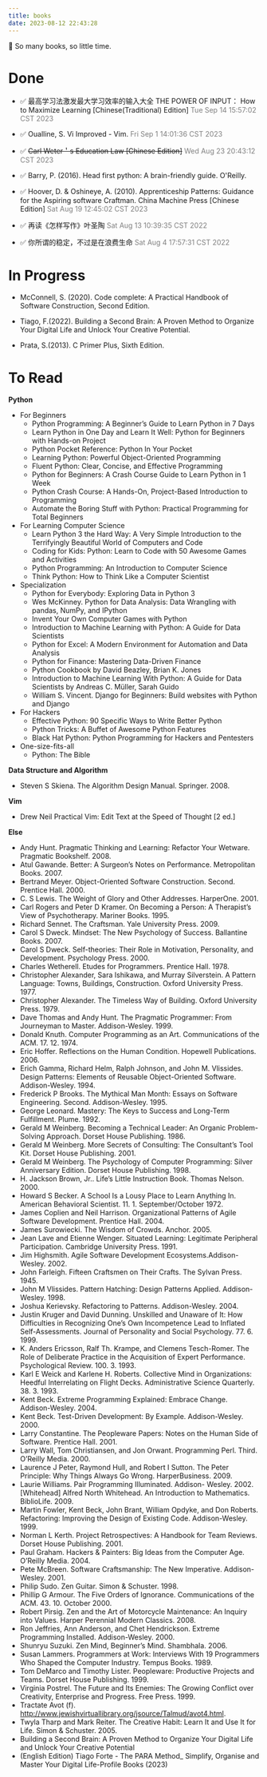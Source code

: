 ```yaml
---
title: books
date: 2023-08-12 22:43:28
---
```


:book: So many books, so little time.

# Done

- ✅ 最高学习法激发最大学习效率的输入大全 THE POWER OF INPUT： How to Maximize Learning [Chinese(Traditional) Edition]
<span style="color:grey">Tue Sep 14 15:57:02 CST 2023</span>

- ✅ Oualline, S. Vi Improved - Vim.
<span style="color:grey">Fri Sep 1 14:01:36 CST 2023</span>

- ✅ ~~Carl Weter＇s Education Law [Chinese Edition]~~
<span style="color:grey">Wed Aug 23 20:43:12 CST 2023</span>

- ✅ Barry, P. (2016). Head first python: A brain-friendly guide. O'Reilly.

- ✅ Hoover, D. & Oshineye, A. (2010). Apprenticeship Patterns: Guidance for the Aspiring software Craftman. China Machine Press [Chinese Edition]
<span style="color:grey">Sat Aug 19 12:45:02 CST 2023</span>

- ✅ 再读《怎样写作》叶圣陶
<span style="color:grey">Sat Aug 13 10:39:35 CST 2022</span>

- ✅ 你所谓的稳定，不过是在浪费生命
<span style="color:grey">Sat Aug 4 17:57:31 CST 2022</span>

# In Progress

- McConnell, S. (2020). Code complete: A Practical Handbook of Software Construction, Second Edition.

- Tiago, F.(2022). Building a Second Brain: A Proven Method to Organize Your Digital Life and Unlock Your Creative Potential.

- Prata, S.(2013). C Primer Plus, Sixth Edition.

# To Read

**Python**

- For Beginners
    - Python Programming: A Beginner’s Guide to Learn Python in 7 Days
    - Learn Python in One Day and Learn It Well: Python for Beginners with Hands-on Project
    - Python Pocket Reference: Python In Your Pocket
    - Learning Python: Powerful Object-Oriented Programming
    - Fluent Python: Clear, Concise, and Effective Programming
    - Python for Beginners: A Crash Course Guide to Learn Python in 1 Week
    - Python Crash Course: A Hands-On, Project-Based Introduction to Programming
    - Automate the Boring Stuff with Python: Practical Programming for Total Beginners
- For Learning Computer Science
    - Learn Python 3 the Hard Way: A Very Simple Introduction to the Terrifyingly Beautiful World of Computers and Code
    - Coding for Kids: Python: Learn to Code with 50 Awesome Games and Activities
    - Python Programming: An Introduction to Computer Science
    - Think Python: How to Think Like a Computer Scientist
- Specialization
    - Python for Everybody: Exploring Data in Python 3
    - Wes McKinney. Python for Data Analysis: Data Wrangling with pandas, NumPy, and IPython
    - Invent Your Own Computer Games with Python
    - Introduction to Machine Learning with Python: A Guide for Data Scientists
    - Python for Excel: A Modern Environment for Automation and Data Analysis
    - Python for Finance: Mastering Data-Driven Finance
    - Python Cookbook by David Beazley, Brian K. Jones
    - Introduction to Machine Learning With Python: A Guide for Data Scientists by Andreas C. Müller, Sarah Guido
    - William S. Vincent. Django for Beginners: Build websites with Python and Django
- For Hackers
    - Effective Python: 90 Specific Ways to Write Better Python
    - Python Tricks: A Buffet of Awesome Python Features
    - Black Hat Python: Python Programming for Hackers and Pentesters
- One-size-fits-all
    - Python: The Bible

**Data Structure and Algorithm**

- Steven S Skiena. The Algorithm Design Manual. Springer. 2008.

**Vim**

- Drew Neil	Practical Vim: Edit Text at the Speed of Thought [2 ed.]

**Else**

- Andy Hunt. Pragmatic Thinking and Learning: Refactor Your Wetware. Pragmatic Bookshelf. 2008.
- Atul Gawande. Better: A Surgeon’s Notes on Performance. Metropolitan Books. 2007.
- Bertrand Meyer. Object-Oriented Software Construction. Second. Prentice Hall. 2000.
- C. S Lewis. The Weight of Glory and Other Addresses. HarperOne. 2001.
- Carl Rogers and Peter D Kramer. On Becoming a Person: A Therapist’s View of Psychotherapy. Mariner Books. 1995.
- Richard Sennet. The Craftsman. Yale University Press. 2009.
- Carol S Dweck. Mindset: The New Psychology of Success. Ballantine Books. 2007.
- Carol S Dweck. Self-theories: Their Role in Motivation, Personality, and Development. Psychology Press. 2000.
- Charles Wetherell. Etudes for Programmers. Prentice Hall. 1978.
- Christopher Alexander, Sara Ishikawa, and Murray Silverstein. A Pattern Language: Towns, Buildings, Construction. Oxford University Press. 1977.
- Christopher Alexander. The Timeless Way of Building. Oxford University Press. 1979.
- Dave Thomas and Andy Hunt. The Pragmatic Programmer: From Journeyman to Master. Addison-Wesley. 1999.
- Donald Knuth. Computer Programming as an Art. Communications of the ACM. 17. 12. 1974.
- Eric Hoffer. Reflections on the Human Condition. Hopewell Publications. 2006.
- Erich Gamma, Richard Helm, Ralph Johnson, and John M. Vlissides. Design Patterns: Elements of Reusable Object-Oriented Software. Addison-Wesley. 1994.
- Frederick P Brooks. The Mythical Man Month: Essays on Software Engineering. Second. Addison-Wesley. 1995.
- George Leonard. Mastery: The Keys to Success and Long-Term Fulfillment. Plume. 1992.
- Gerald M Weinberg. Becoming a Technical Leader: An Organic Problem-Solving Approach. Dorset House Publishing. 1986.
- Gerald M Weinberg. More Secrets of Consulting: The Consultant’s Tool Kit. Dorset House Publishing. 2001.
- Gerald M Weinberg. The Psychology of Computer Programming: Silver Anniversary Edition. Dorset House Publishing. 1998.
- H. Jackson Brown, Jr.. Life’s Little Instruction Book. Thomas Nelson. 2000.
- Howard S Becker. A School Is a Lousy Place to Learn Anything In. American Behavioral Scientist. 11. 1. September/October 1972.
- James Coplien and Neil Harrison. Organizational Patterns of Agile Software Development. Prentice Hall. 2004.
- James Surowiecki. The Wisdom of Crowds. Anchor. 2005.
- Jean Lave and Etienne Wenger. Situated Learning: Legitimate Peripheral Participation. Cambridge University Press. 1991.
- Jim Highsmith. Agile Software Development Ecosystems.Addison-Wesley. 2002.
- John Farleigh. Fifteen Craftsmen on Their Crafts. The Sylvan Press. 1945.
- John M Vlissides. Pattern Hatching: Design Patterns Applied. Addison-Wesley. 1998.
- Joshua Kerievsky. Refactoring to Patterns. Addison-Wesley. 2004.
- Justin Kruger and David Dunning. Unskilled and Unaware of It: How Difficulties in Recognizing One’s Own Incompetence Lead to Inflated Self-Assessments. Journal of Personality and Social Psychology. 77. 6. 1999.
- K. Anders Ericsson, Ralf Th. Krampe, and Clemens Tesch-Romer. The Role of Deliberate Practice in the Acquisition of Expert Performance. Psychological Review. 100. 3. 1993.
- Karl E Weick and Karlene H. Roberts. Collective Mind in Organizations: Heedful Interrelating on Flight Decks. Administrative Science Quarterly. 38. 3. 1993.
- Kent Beck. Extreme Programming Explained: Embrace Change. Addison-Wesley. 2004.
- Kent Beck. Test-Driven Development: By Example. Addison-Wesley. 2000.
- Larry Constantine. The Peopleware Papers: Notes on the Human Side of Software. Prentice Hall. 2001.
- Larry Wall, Tom Christiansen, and Jon Orwant. Programming Perl. Third. O’Reilly Media. 2000.
- Laurence J Peter, Raymond Hull, and Robert I Sutton. The Peter Principle: Why Things Always Go Wrong. HarperBusiness. 2009.
- Laurie Williams. Pair Programming Illuminated. Addison- Wesley. 2002.[Whitehead] Alfred North Whitehead. An Introduction to Mathematics. BiblioLife. 2009.
- Martin Fowler, Kent Beck, John Brant, William Opdyke, and Don Roberts. Refactoring: Improving the Design of Existing Code. Addison-Wesley. 1999.
- Norman L Kerth. Project Retrospectives: A Handbook for Team Reviews. Dorset House Publishing. 2001.
- Paul Graham. Hackers & Painters: Big Ideas from the Computer Age. O’Reilly Media. 2004.
- Pete McBreen. Software Craftsmanship: The New Imperative. Addison-Wesley. 2001.
- Philip Sudo. Zen Guitar. Simon & Schuster. 1998.
- Phillip G Armour. The Five Orders of Ignorance. Communications of the ACM. 43. 10. October 2000.
- Robert Pirsig. Zen and the Art of Motorcycle Maintenance: An Inquiry into Values. Harper Perennial Modern Classics. 2008.
- Ron Jeffries, Ann Anderson, and Chet Hendrickson. Extreme Programming Installed. Addison-Wesley. 2000.
- Shunryu Suzuki. Zen Mind, Beginner’s Mind. Shambhala. 2006.
- Susan Lammers. Programmers at Work: Interviews With 19 Programmers Who Shaped the Computer Industry. Tempus Books. 1989.
- Tom DeMarco and Timothy Lister. Peopleware: Productive Projects and Teams. Dorset House Publishing. 1999.
- Virginia Postrel. The Future and Its Enemies: The Growing Conflict over Creativity, Enterprise and Progress. Free Press. 1999.
- Tractate Avot (f). http://www.jewishvirtuallibrary.org/jsource/Talmud/avot4.html.
- Twyla Tharp and Mark Reiter. The Creative Habit: Learn It and Use It for Life. Simon & Schuster. 2005.
- Building a Second Brain: A Proven Method to Organize Your Digital Life and Unlock Your Creative Potential
- (English Edition) Tiago Forte - The PARA Method_ Simplify, Organise and Master Your Digital Life-Profile Books (2023)
